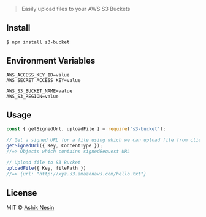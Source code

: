 > Easily upload files to your AWS S3 Buckets


## Install

```
$ npm install s3-bucket
```


## Environment Variables

```
AWS_ACCESS_KEY_ID=value
AWS_SECRET_ACCESS_KEY=value

AWS_S3_BUCKET_NAME=value
AWS_S3_REGION=value

```

## Usage

```js
const { getSignedUrl, uploadFile } = require('s3-bucket');

// Get a signed URL for a file using which we can upload file from client
getSignedUrl({ Key, ContentType });
//=> Objects which contains signedRequest URL

// Upload file to S3 Bucket
uploadFile({ Key, filePath })
//=> {url: "http://xyz.s3.amazonaws.com/hello.txt"}

```

## License

MIT © [Ashik Nesin](https://ashiknesin.com)
